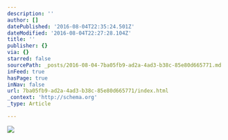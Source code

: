 ```yaml
---
description: ''
author: []
datePublished: '2016-08-04T22:35:24.501Z'
dateModified: '2016-08-04T22:27:28.104Z'
title: ''
publisher: {}
via: {}
starred: false
sourcePath: _posts/2016-08-04-7ba05fb9-ad2a-4ad3-b38c-85e80d665771.md
inFeed: true
hasPage: true
inNav: false
url: 7ba05fb9-ad2a-4ad3-b38c-85e80d665771/index.html
_context: 'http://schema.org'
_type: Article

---
```

![](https://the-grid-user-content.s3-us-west-2.amazonaws.com/f3e4ec7b-ed8c-479d-acff-2a14afc5b786.jpg)